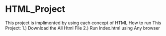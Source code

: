 # HTML_Project
This project is implimented by using each concept of HTML
How to run This Project:
1.) Download the All Html File
2.) Run Index.html using Any browser

